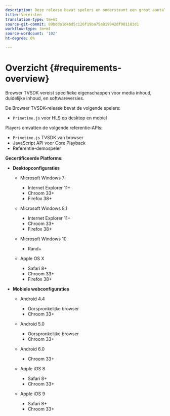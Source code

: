 ```yaml
---
description: Deze release bevat spelers en ondersteunt een groot aantal browsers.
title: Vereisten
translation-type: tm+mt
source-git-commit: 89bdda1d4bd5c126f19ba75a819942df901183d1
workflow-type: tm+mt
source-wordcount: '102'
ht-degree: 0%

---
```



# Overzicht {#requirements-overview}

Browser TVSDK vereist specifieke eigenschappen voor media inhoud, duidelijke inhoud, en softwareversies.

De Browser TVSDK-release bevat de volgende spelers:

* `Primetime.js` voor HLS op desktop en mobiel

Players omvatten de volgende referentie-APIs:

* `Primetime.js` TVSDK van browser
* JavaScript API voor Core Playback
* Referentie-demospeler

**Gecertificeerde Platforms:**

* **Desktopconfiguraties**

   * Microsoft Windows 7:

      * Internet Explorer 11+
      * Chroom 33+
      * Firefox 38+
   * Microsoft Windows 8.1

      * Internet Explorer 11+
      * Chroom 33+
      * Firefox 38+
   * Microsoft Windows 10

      * Rand+
   * Apple OS X

      * Safari 8+
      * Chroom 33+
      * Firefox 38+




* **Mobiele webconfiguraties**

   * Android 4.4

      * Oorspronkelijke browser
      * Chroom 33+
   * Android 5.0

      * Oorspronkelijke browser
      * Chroom 33+
   * Android 6.0

      * Chroom 33+
   * Apple iOS 8

      * Safari 8+
      * Chroom 33+
   * Apple iOS 9

      * Safari 8+
      * Chroom 33+